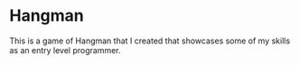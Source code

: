 # Hangman
This is a game of Hangman that I created that showcases some of my skills as an entry level programmer. 
